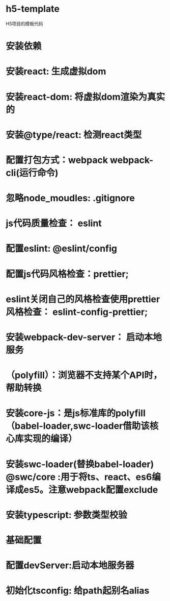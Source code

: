# h5-template
H5项目的模板代码

# 安装依赖
# 安装react:  生成虚拟dom
# 安装react-dom:  将虚拟dom渲染为真实的
# 安装@type/react: 检测react类型
# 配置打包方式：webpack webpack-cli(运行命令)
# 忽略node_moudles: .gitignore
# js代码质量检查： eslint 
# 配置eslint:    @eslint/config
# 配置js代码风格检查：prettier;
# eslint关闭自己的风格检查使用prettier风格检查： eslint-config-prettier;

# 安装webpack-dev-server： 启动本地服务

# （polyfill）：浏览器不支持某个API时，帮助转换
# 安装core-js：是js标准库的polyfill（babel-loader,swc-loader借助该核心库实现的编译）
# 安装swc-loader(替换babel-loader)  @swc/core :用于将ts、react、es6编译成es5。注意webpack配置exclude
# 安装typescript: 参数类型校验


# 基础配置
# 配置devServer:启动本地服务器
# 初始化tsconfig: 给path起别名alias

